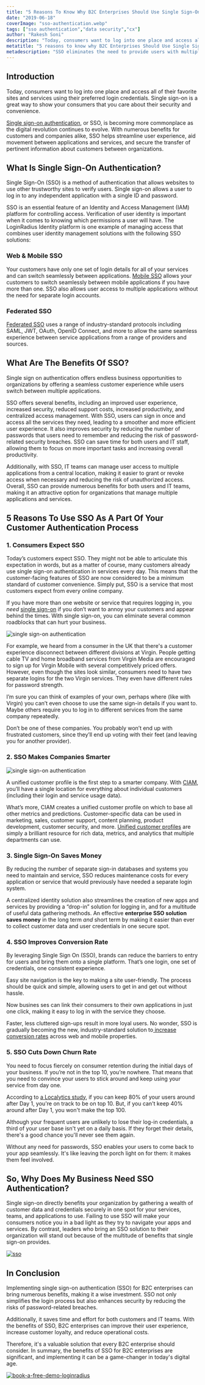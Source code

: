 ```yaml
---
title: "5 Reasons To Know Why B2C Enterprises Should Use Single Sign-On"
date: "2019-06-18"
coverImage: "sso-authentication.webp"
tags: ["sso authentication","data security","cx"]
author: "Rakesh Soni" 
description: "Today, consumers want to log into one place and access all of their favorite sites and services using their preferred login credentials. Single sign-on is a great way to show your consumers that you care about their security and convenience."
metatitle: "5 reasons to know why B2C Enterprises Should Use Single Sign-On"
metadescription: "SSO eliminates the need to provide users with multiple login credentials. Learn five reasons why  B2C enterprises should use single sign-on authentication."
---
```

## Introduction

Today, consumers want to log into one place and access all of their favorite sites and services using their preferred login credentials. Single sign-on is a great way to show your consumers that you care about their security and convenience.

[Single sign-on authentication](https://www.loginradius.com/single-sign-on/), or SSO, is becoming more commonplace as the digital revolution continues to evolve. With numerous benefits for customers and companies alike, SSO helps streamline user experience, aid movement between applications and services, and secure the transfer of pertinent information about customers between organizations.

## What Is Single Sign-On Authentication?

Single Sign-On (SSO)  is a method of authentication that allows websites to use other trustworthy sites to verify users. Single sign-on allows a user to log in to any independent application with a single ID and password. 

SSO is an essential feature of an Identity and Access Management (IAM) platform for controlling access. Verification of user identity is important when it comes to knowing which permissions a user will have. The LoginRadius Identity platform is one example of managing access that combines user identity management solutions with the following SSO solutions:

### Web & Mobile SSO

Your customers have only one set of login details for all of your services and can switch seamlessly between applications. [Mobile SSO](https://www.loginradius.com/web-and-mobile-sso/) allows your customers to switch seamlessly between mobile applications if you have more than one. SSO also allows user access to multiple applications without the need for separate login accounts.

### Federated SSO

[Federated SSO](https://www.loginradius.com/federated-sso/) uses a range of industry-standard protocols including SAML, JWT, OAuth, OpenID Connect, and more to allow the same seamless experience between service applications from a range of providers and sources.

## What Are The Benefits Of SSO?

Single sign on authentication offers endless business opportunities to organizations by offering a seamless customer experience while users switch between multiple applications. 

SSO offers several benefits, including an improved user experience, increased security, reduced support costs, increased productivity, and centralized access management. With SSO, users can sign in once and access all the services they need, leading to a smoother and more efficient user experience. It also improves security by reducing the number of passwords that users need to remember and reducing the risk of password-related security breaches. SSO can save time for both users and IT staff, allowing them to focus on more important tasks and increasing overall productivity. 

Additionally, with SSO, IT teams can manage user access to multiple applications from a central location, making it easier to grant or revoke access when necessary and reducing the risk of unauthorized access. Overall, SSO can provide numerous benefits for both users and IT teams, making it an attractive option for organizations that manage multiple applications and services.

## 5 Reasons To Use SSO As A Part Of Your Customer Authentication Process

### 1. Consumers Expect SSO

Today’s customers expect SSO. They might not be able to articulate this expectation in words, but as a matter of course, many customers already use single sign-on authentication in services every day. This means that the customer-facing features of SSO are now considered to be a minimum standard of customer convenience. Simply put, SSO is a service that most customers expect from every online company.

If you have more than one website or service that requires logging in, you _need_ [single sign-on](https://www.loginradius.com/single-sign-on/) if you don’t want to annoy your customers and appear behind the times. With single sign-on, you can eliminate several common roadblocks that can hurt your business.

![single sign-on authentication](SSO-Blog-02.webp)

For example, we heard from a consumer in the UK that there's a customer experience disconnect between different divisions at Virgin. People getting cable TV and home broadband services from Virgin Media are encouraged to sign up for Virgin Mobile with several competitively priced offers. However, even though the sites look similar, consumers need to have two separate logins for the two Virgin services. They even have different rules for password strength.

I’m sure you can think of examples of your own, perhaps where (like with Virgin) you can’t even choose to use the same sign-in details if you want to. Maybe others require you to log in to different services from the same company repeatedly.

Don’t be one of these companies. You probably won’t end up with frustrated customers, since they’ll end up voting with their feet (and leaving you for another provider).

### 2. SSO Makes Companies Smarter

![single sign-on authentication](SSO-Blog-03.webp)

A unified customer profile is the first step to a smarter company. With [CIAM](https://www.loginradius.com/blog/identity/customer-identity-and-access-management/), you’ll have a single location for everything about individual customers (including their login and service usage data).

What’s more, CIAM creates a unified customer profile on which to base all other metrics and predictions. Customer-specific data can be used in marketing, sales, customer support, content planning, product development, customer security, and more. [Unified customer profiles](https://www.loginradius.com/blog/growth/improve-customer-experience-ecommerce/) are simply a brilliant resource for rich data, metrics, and analytics that multiple departments can use.

### 3. Single Sign-On Saves Money

By reducing the number of separate sign-in databases and systems you need to maintain and service, SSO reduces maintenance costs for every application or service that would previously have needed a separate login system.

A centralized identity solution also streamlines the creation of new apps and services by providing a “drop-in” solution for logging in, and for a multitude of useful data gathering methods. An effective **enterprise SSO solution saves money** in the long term _and_ short term by making it easier than ever to collect customer data and user credentials in one secure spot.

### 4. SSO Improves Conversion Rate

By leveraging Single Sign On (SSO), brands can reduce the barriers to entry for users and bring them onto a single platform. That’s one login, one set of credentials, one consistent experience.

Easy site navigation is the key to making a site user-friendly. The process should be quick and simple, allowing users to get in and get out without hassle. 

Now busines
ses can link their consumers to their own applications in just one click, making it easy to log in with the service they choose.

Faster, less cluttered sign-ups result in more loyal users. No wonder, SSO is gradually becoming the new, industry-standard solution to[ increase conversion rates](https://www.loginradius.com/blog/growth/9-facts-about-social-login-and-cro/) across web and mobile properties.

### 5. SSO Cuts Down Churn Rate

You need to focus fiercely on consumer retention during the initial days of your business. If you’re not in the top 10, you’re nowhere. That means that you need to convince your users to stick around and keep using your service from day one. 

According to [a Localytics study](https://andrewchen.com/new-data-shows-why-losing-80-of-your-mobile-users-is-normal-and-that-the-best-apps-do-much-better/), if you can keep 80% of your users around after Day 1, you're on track to be on top 10. But, if you can't keep 40% around after Day 1, you won't make the top 100. 

Although your frequent users are unlikely to lose their log-in credentials, a third of your user base isn't yet on a daily basis. If they forget their details, there's a good chance you'll never see them again.

Without any need for passwords, SSO enables your users to come back to your app seamlessly. It's like leaving the porch light on for them: it makes them feel involved.

## So, Why Does My Business Need SSO Authentication?

Single sign-on directly benefits your organization by gathering a wealth of customer data and credentials securely in one spot for your services, teams, and applications to use. Failing to use SSO will make your consumers notice you in a bad light as they try to navigate your apps and services. By contrast, leaders who bring an SSO solution to their organization will stand out because of the multitude of benefits that single sign-on provides.

[![sso](sso.webp)](https://www.loginradius.com/resource/loginradius-single-sign-on/)

## In Conclusion

Implementing single sign-on authentication (SSO) for B2C enterprises can bring numerous benefits, making it a wise investment. SSO not only simplifies the login process but also enhances security by reducing the risks of password-related breaches. 

Additionally, it saves time and effort for both customers and IT teams. With the benefits of SSO, B2C enterprises can improve their user experience, increase customer loyalty, and reduce operational costs. 

Therefore, it's a valuable solution that every B2C enterprise should consider. In summary, the benefits of SSO for B2C enterprises are significant, and implementing it can be a game-changer in today's digital age.

[![book-a-free-demo-loginradius](../../assets/book-a-demo-loginradius.webp)](https://www.loginradius.com/contact-us?utm_source=blog&utm_medium=web&utm_campaign=enterprise-single-sign-on-authentication)
